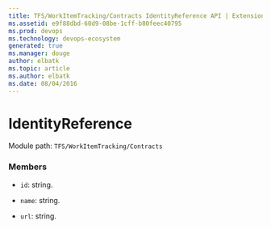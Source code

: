 ```yaml
---
title: TFS/WorkItemTracking/Contracts IdentityReference API | Extensions for Visual Studio Team Services
ms.assetid: e9f88dbd-60d9-08be-1cff-b80feec40795
ms.prod: devops
ms.technology: devops-ecosystem
generated: true
ms.manager: douge
author: elbatk
ms.topic: article
ms.author: elbatk
ms.date: 08/04/2016
---
```


# IdentityReference

Module path: `TFS/WorkItemTracking/Contracts`


### Members

* `id`: string. 

* `name`: string. 

* `url`: string. 

